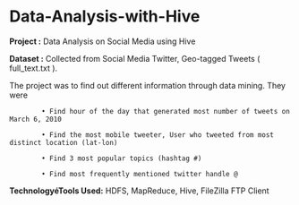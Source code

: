 # Data-Analysis-with-Hive

**Project :**  Data Analysis on Social Media using Hive

**Dataset :** Collected from Social Media Twitter, Geo-tagged Tweets ( full_text.txt ).

The project was to find out different information through data mining. They were

            • Find hour of the day that generated most number of tweets on March 6, 2010

            • Find the most mobile tweeter, User who tweeted from most distinct location (lat-lon)

            • Find 3 most popular topics (hashtag #)

            • Find most frequently mentioned twitter handle @

**TechnologyéTools Used:**  HDFS, MapReduce, Hive, FileZilla FTP Client 
